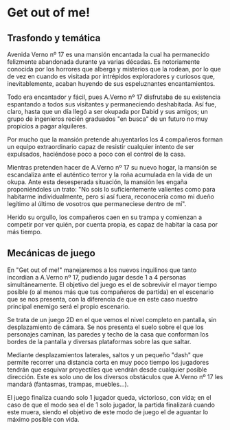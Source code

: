# Get out of me!

## Trasfondo y temática

Avenida Verno nº 17 es una mansión encantada la cual ha permanecido felizmente abandonada durante ya varias décadas. Es notoriamente conocida por los horrores que alberga y misterios que la rodean, por lo que de vez en cuando es visitada por intrépidos exploradores y curiosos que, inevitablemente, acaban huyendo de sus espeluznantes encantamientos. 

Todo era encantador y fácil, pues A.Verno nº 17 disfrutaba de su existencia espantando a todos sus visitantes y permaneciendo deshabitada. Así fue, claro, hasta que un día llegó a ser okupada por Dabid y sus amigos; un grupo de ingenieros recién graduados "en busca" de un futuro no muy propicios a pagar alquileres. 

Por mucho que la mansión pretende ahuyentarlos los 4 compañeros forman un equipo extraordinario capaz de resistir cualquier intento de ser expulsados, haciéndose poco a poco con el control de la casa.

Mientras pretenden hacer de A.Verno nº 17 su nuevo hogar, la mansión se escandaliza ante el auténtico terror y la roña acumulada en la vida de un okupa. Ante esta desesperada situación, la mansión les engaña proponiéndoles un trato: "No sois lo suficientemente valientes como para habitarme individualmente, pero si así fuera, reconocería como mi dueño legítimo al último de vosotros que permaneciese dentro de mí".

Herido su orgullo, los compañeros caen en su trampa y comienzan a competir por ver quién, por cuenta propia, es capaz de habitar la casa por más tiempo.

## Mecánicas de juego

En "Get out of me!" manejaremos a los nuevos inquilinos que tanto incordian a A.Verno nº 17, pudiendo jugar desde 1 a 4 personas simultáneamente. El objetivo del juego es el de sobrevivir el mayor tiempo posible (o al menos más que tus compañeros de partida) en el escenario que se nos presenta, con la diferencia de que en este caso nuestro principal enemigo será el propio escenario.

Se trata de un juego 2D en el que vemos el nivel completo en pantalla, sin desplazamiento de cámara. Se nos presenta el suelo sobre el que los personajes caminan, las paredes y techo de la casa que conforman los bordes de la pantalla y diversas plataformas sobre las que saltar.

Mediante desplazamientos laterales, saltos y un pequeño "dash" que permite recorrer una distancia corta en muy poco tiempo los jugadores tendrán que esquivar proyectiles que vendrán desde cualquier posible dirección. Este es solo uno de los diversos obstáculos que A.Verno nº 17 les mandará (fantasmas, trampas, muebles...).

El juego finaliza cuando solo 1 jugador queda, victorioso, con vida; en el caso de que el modo sea el de 1 solo jugador, la partida finalizará cuando este muera, siendo el objetivo de este modo de juego el de aguantar lo máximo posible con vida.
